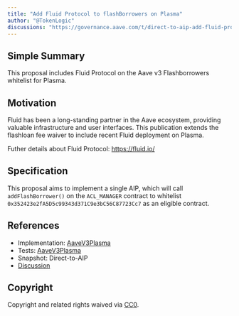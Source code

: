 ```yaml
---
title: "Add Fluid Protocol to flashBorrowers on Plasma"
author: "@TokenLogic"
discussions: "https://governance.aave.com/t/direct-to-aip-add-fluid-protocol-to-flashborrowers-on-plasma/23252"
---
```


## Simple Summary

This proposal includes Fluid Protocol on the Aave v3 Flashborrowers whitelist for Plasma.

## Motivation

Fluid has been a long-standing partner in the Aave ecosystem, providing valuable infrastructure and user interfaces. This publication extends the flashloan fee waiver to include recent Fluid deployment on Plasma.

Futher details about Fluid Protocol: https://fluid.io/

## Specification

This proposal aims to implement a single AIP, which will call `addFlashBorrower()` on the `ACL_MANAGER` contract to whitelist `0x352423e2fA5D5c99343d371C9e3bC56C87723Cc7` as an eligible contract.

## References

- Implementation: [AaveV3Plasma](https://github.com/bgd-labs/aave-proposals-v3/blob/main/src/20251014_AaveV3Plasma_AddFluidProtocolToFlashBorrowersOnPlasma/AaveV3Plasma_AddFluidProtocolToFlashBorrowersOnPlasma_20251014.sol)
- Tests: [AaveV3Plasma](https://github.com/bgd-labs/aave-proposals-v3/blob/main/src/20251014_AaveV3Plasma_AddFluidProtocolToFlashBorrowersOnPlasma/AaveV3Plasma_AddFluidProtocolToFlashBorrowersOnPlasma_20251014.t.sol)
- Snapshot: Direct-to-AIP
- [Discussion](https://governance.aave.com/t/direct-to-aip-add-fluid-protocol-to-flashborrowers-on-plasma/23252)

## Copyright

Copyright and related rights waived via [CC0](https://creativecommons.org/publicdomain/zero/1.0/).
